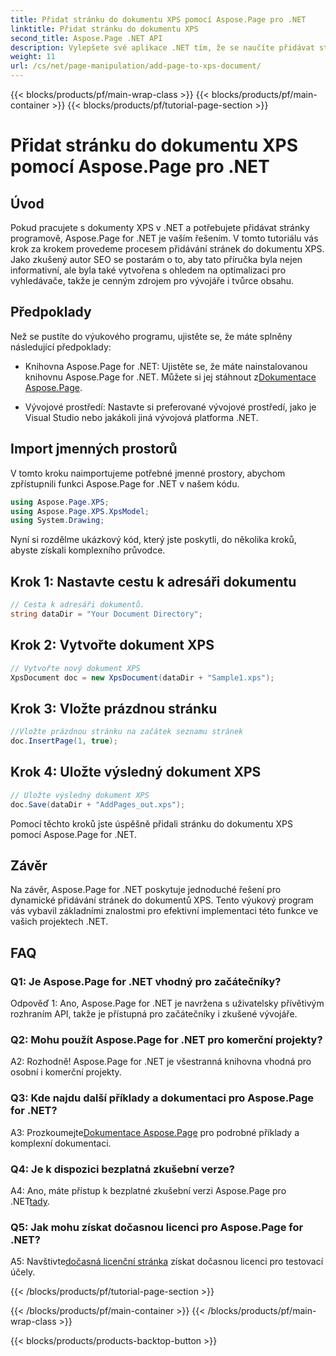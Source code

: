 ```yaml
---
title: Přidat stránku do dokumentu XPS pomocí Aspose.Page pro .NET
linktitle: Přidat stránku do dokumentu XPS
second_title: Aspose.Page .NET API
description: Vylepšete své aplikace .NET tím, že se naučíte přidávat stránky do dokumentů XPS pomocí Aspose.Page for .NET. Postupujte podle našeho podrobného průvodce pro bezproblémovou integraci.
weight: 11
url: /cs/net/page-manipulation/add-page-to-xps-document/
---
```


{{< blocks/products/pf/main-wrap-class >}}
{{< blocks/products/pf/main-container >}}
{{< blocks/products/pf/tutorial-page-section >}}

# Přidat stránku do dokumentu XPS pomocí Aspose.Page pro .NET

## Úvod

Pokud pracujete s dokumenty XPS v .NET a potřebujete přidávat stránky programově, Aspose.Page for .NET je vaším řešením. V tomto tutoriálu vás krok za krokem provedeme procesem přidávání stránek do dokumentu XPS. Jako zkušený autor SEO se postarám o to, aby tato příručka byla nejen informativní, ale byla také vytvořena s ohledem na optimalizaci pro vyhledávače, takže je cenným zdrojem pro vývojáře i tvůrce obsahu.

## Předpoklady

Než se pustíte do výukového programu, ujistěte se, že máte splněny následující předpoklady:

-  Knihovna Aspose.Page for .NET: Ujistěte se, že máte nainstalovanou knihovnu Aspose.Page for .NET. Můžete si jej stáhnout z[Dokumentace Aspose.Page](https://reference.aspose.com/page/net/).

- Vývojové prostředí: Nastavte si preferované vývojové prostředí, jako je Visual Studio nebo jakákoli jiná vývojová platforma .NET.

## Import jmenných prostorů

V tomto kroku naimportujeme potřebné jmenné prostory, abychom zpřístupnili funkci Aspose.Page for .NET v našem kódu.

```csharp
using Aspose.Page.XPS;
using Aspose.Page.XPS.XpsModel;
using System.Drawing;
```

Nyní si rozdělme ukázkový kód, který jste poskytli, do několika kroků, abyste získali komplexního průvodce.

## Krok 1: Nastavte cestu k adresáři dokumentu

```csharp
// Cesta k adresáři dokumentů.
string dataDir = "Your Document Directory";
```

## Krok 2: Vytvořte dokument XPS

```csharp
// Vytvořte nový dokument XPS
XpsDocument doc = new XpsDocument(dataDir + "Sample1.xps");
```

## Krok 3: Vložte prázdnou stránku

```csharp
//Vložte prázdnou stránku na začátek seznamu stránek
doc.InsertPage(1, true);
```

## Krok 4: Uložte výsledný dokument XPS

```csharp
// Uložte výsledný dokument XPS
doc.Save(dataDir + "AddPages_out.xps");
```

Pomocí těchto kroků jste úspěšně přidali stránku do dokumentu XPS pomocí Aspose.Page for .NET.

## Závěr

Na závěr, Aspose.Page for .NET poskytuje jednoduché řešení pro dynamické přidávání stránek do dokumentů XPS. Tento výukový program vás vybavil základními znalostmi pro efektivní implementaci této funkce ve vašich projektech .NET.

## FAQ

### Q1: Je Aspose.Page for .NET vhodný pro začátečníky?

Odpověď 1: Ano, Aspose.Page for .NET je navržena s uživatelsky přívětivým rozhraním API, takže je přístupná pro začátečníky i zkušené vývojáře.

### Q2: Mohu použít Aspose.Page for .NET pro komerční projekty?

A2: Rozhodně! Aspose.Page for .NET je všestranná knihovna vhodná pro osobní i komerční projekty.

### Q3: Kde najdu další příklady a dokumentaci pro Aspose.Page for .NET?

 A3: Prozkoumejte[Dokumentace Aspose.Page](https://reference.aspose.com/page/net/) pro podrobné příklady a komplexní dokumentaci.

### Q4: Je k dispozici bezplatná zkušební verze?

A4: Ano, máte přístup k bezplatné zkušební verzi Aspose.Page pro .NET[tady](https://releases.aspose.com/).

### Q5: Jak mohu získat dočasnou licenci pro Aspose.Page for .NET?

 A5: Navštivte[dočasná licenční stránka](https://purchase.aspose.com/temporary-license/) získat dočasnou licenci pro testovací účely.

{{< /blocks/products/pf/tutorial-page-section >}}

{{< /blocks/products/pf/main-container >}}
{{< /blocks/products/pf/main-wrap-class >}}

{{< blocks/products/products-backtop-button >}}
